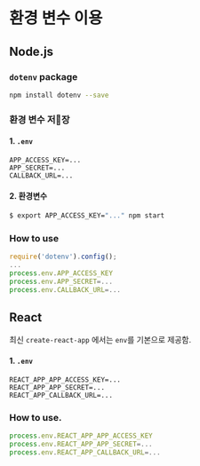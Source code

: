 # 환경 변수 이용

## Node.js

### `dotenv` package

```bash
npm install dotenv --save
```

### 환경 변수 저장

#### 1. `.env`

```
APP_ACCESS_KEY=...
APP_SECRET=...
CALLBACK_URL=...
```

#### 2. 환경변수

```bash
$ export APP_ACCESS_KEY="..." npm start
```

### How to use

```javascript
require('dotenv').config();
...
process.env.APP_ACCESS_KEY
process.env.APP_SECRET=...
process.env.CALLBACK_URL=...
```

## React

최신 `create-react-app` 에서는 `env`를 기본으로 제공함.

#### 1. `.env`

```
REACT_APP_APP_ACCESS_KEY=...
REACT_APP_APP_SECRET=...
REACT_APP_CALLBACK_URL=...
```

### How to use.

```javascript
process.env.REACT_APP_APP_ACCESS_KEY
process.env.REACT_APP_APP_SECRET=...
process.env.REACT_APP_CALLBACK_URL=...
```
